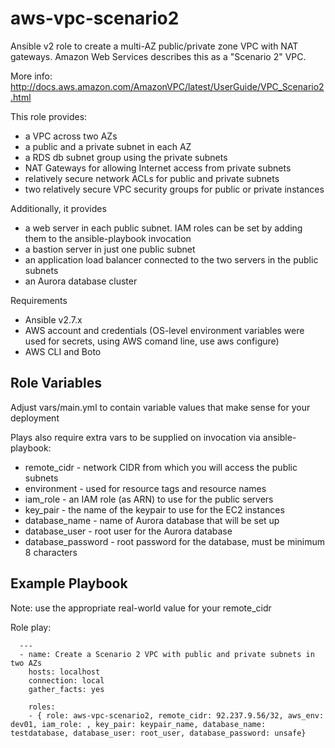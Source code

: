 aws-vpc-scenario2
=================

Ansible v2 role to create a multi-AZ public/private zone VPC with NAT gateways. Amazon Web Services describes this as a "Scenario 2" VPC.


More info: http://docs.aws.amazon.com/AmazonVPC/latest/UserGuide/VPC_Scenario2.html

This role provides:

- a VPC across two AZs
- a public and a private subnet in each AZ
- a RDS db subnet group using the private subnets
- NAT Gateways for allowing Internet access from private subnets
- relatively secure network ACLs for public and private subnets
- two relatively secure VPC security groups for public or private instances

Additionally, it provides
- a web server in each public subnet. IAM roles can be set by adding them to the ansible-playbook invocation
- a bastion server in just one public subnet
- an application load balancer connected to the two servers in the public subnets
- an Aurora database cluster

Requirements

- Ansible v2.7.x
- AWS account and credentials (OS-level environment variables were used for secrets, using AWS comand line, use aws configure)
- AWS CLI and Boto

Role Variables
--------------

Adjust vars/main.yml to contain variable values that make sense for your deployment

Plays also require extra vars to be supplied on invocation via ansible-playbook:

- remote_cidr - network CIDR from which you will access the public subnets
- environment - used for resource tags and resource names
- iam_role - an IAM role (as ARN) to use for the public servers
- key_pair - the name of the keypair to use for the EC2 instances
- database_name - name of Aurora database that will be set up
- database_user - root user for the Aurora database
- database_password - root password for the database, must be minimum 8 characters


Example Playbook
----------------

Note: use the appropriate real-world value for your remote_cidr

Role play:
~~~~
  ---
  - name: Create a Scenario 2 VPC with public and private subnets in two AZs
    hosts: localhost
    connection: local
    gather_facts: yes

    roles:
    - { role: aws-vpc-scenario2, remote_cidr: 92.237.9.56/32, aws_env: dev01, iam_role: , key_pair: keypair_name, database_name: testdatabase, database_user: root_user, database_password: unsafe}
~~~~
